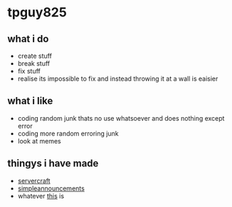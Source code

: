# tpguy825
## what i do
- create stuff
- break stuff
- fix stuff
- realise its impossible to fix and instead throwing it at a wall is eaisier
## what i like
- coding random junk thats no use whatsoever and does nothing except error
- coding more random erroring junk
- look at memes
## thingys i have made
- [servercraft](https://servercraftpe.cf)
- [simpleannouncements](https://poggit.pmmp.io/p/simpleannouncements)
- whatever [this](https://github.com/tobypayneyt/ModHelp) is
